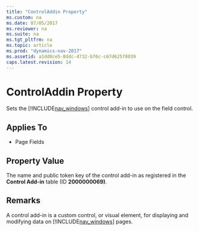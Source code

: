 ```yaml
---
title: "ControlAddin Property"
ms.custom: na
ms.date: 07/05/2017
ms.reviewer: na
ms.suite: na
ms.tgt_pltfrm: na
ms.topic: article
ms.prod: "dynamics-nav-2017"
ms.assetid: a1dd0ce5-8ddc-4732-b76c-c67d62578039
caps.latest.revision: 14
---
```

# ControlAddin Property
Sets the [!INCLUDE[nav_windows](../includes/nav_windows_md.md)] control add-in to use on the field control.  
  
## Applies To  
  
-   Page Fields  
  
## Property Value  
 The name and public token key of the control add-in as registered in the **Control Add-in** table \(ID **2000000069\)**. <!--For more information, see [How to: Register a Windows Client Control Add-in](How-to-Register-a-Windows-Client-Control-Add-in.md).  -->
  
## Remarks  
 A control add-in is a custom control, or visual element, for displaying and modifying data on [!INCLUDE[nav_windows](../includes/nav_windows_md.md)] pages.  
 <!-- 
## See Also  
 [Extending Any Microsoft Dynamics NAV Client Using Control Add-ins](Extending-Any-Microsoft-Dynamics-NAV-Client-Using-Control-Add-ins.md)   
 [Windows Client Control Add-in Overview](Windows-Client-Control-Add-in-Overview.md)   
 [Installing and Configuring Windows Client Control Add-ins on Pages](Installing-and-Configuring-Windows-Client-Control-Add-ins-on-Pages.md)   
 [Developing Windows Client Control Add-ins](Developing-Windows-Client-Control-Add-ins.md)   
 [Walkthrough: Creating and Using a Windows Client Control Add-in](Walkthrough--Creating-and-Using-a-Windows-Client-Control-Add-in.md)
 -->